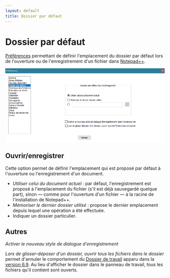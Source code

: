 ```yaml
---
layout: default
title: Dossier par défaut
---
```

# Dossier par défaut

[Préférences](../preferences.md) permettant de définir l'emplacement du dossier par défaut lors de l'ouverture ou de l'enregistrement d'un fichier dans [Notepad++](../notepad++.md).

![Interface](/images/npp_settings_dir.png)

## Ouvrir/enregistrer

Cette option permet de définir l'emplacement qui est proposé par défaut à l'ouverture ou l'enregistrement d'un document.

- *Utiliser celui du document actuel* : par défaut, l'enregistrement est proposé à l'emplacement du fichier (s'il est déjà sauvegardé quelque part), sinon — comme pour l'ouverture d'un fichier — à la racine de l'installation de Notepad++.
- *Mémoriser le dernier dossier utilisé* : propose le dernier emplacement depuis lequel une opération a été effectuée.
- Indiquer un dossier particulier.

## Autres

*Activer le nouveau style de dialogue d'enregistrement*

*Lors de glisser-déposer d'un dossier, ouvrir tous les fichiers dans le dossier* permet d'annuler le comportement du [Dossier de travail](../dossier-de-travail.md) apparu dans la [version 6.9](../historique-des-versions.md). Au lieu d'afficher le dossier dans le panneau de travail, tous les fichiers qu'il contient sont ouverts.